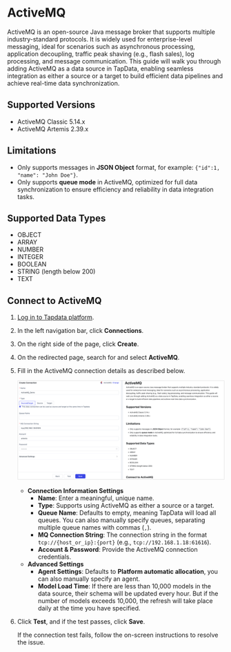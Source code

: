 # ActiveMQ

ActiveMQ is an open-source Java message broker that supports multiple industry-standard protocols. It is widely used for enterprise-level messaging, ideal for scenarios such as asynchronous processing, application decoupling, traffic peak shaving (e.g., flash sales), log processing, and message communication. This guide will walk you through adding ActiveMQ as a data source in TapData, enabling seamless integration as either a source or a target to build efficient data pipelines and achieve real-time data synchronization.

## Supported Versions

- ActiveMQ Classic 5.14.x
- ActiveMQ Artemis 2.39.x

## Limitations

- Only supports messages in **JSON Object** format, for example: `{"id":1, "name": "John Doe"}`.
- Only supports **queue mode** in ActiveMQ, optimized for full data synchronization to ensure efficiency and reliability in data integration tasks.

## Supported Data Types

- OBJECT
- ARRAY
- NUMBER
- INTEGER
- BOOLEAN
- STRING (length below 200)
- TEXT

## Connect to ActiveMQ

1. [Log in to Tapdata platform](../../user-guide/log-in.md).

2. In the left navigation bar, click **Connections**.

3. On the right side of the page, click **Create**.

4. On the redirected page, search for and select **ActiveMQ**.

5. Fill in the ActiveMQ connection details as described below.

   ![ActiveMQ Connection Setup](../../images/ActiveMQ_connection.png)

    - **Connection Information Settings**
        - **Name**: Enter a meaningful, unique name.
        - **Type**: Supports using ActiveMQ as either a source or a target.
        - **Queue Name**: Defaults to empty, meaning TapData will load all queues. You can also manually specify queues, separating multiple queue names with commas (`,`).
        - **MQ Connection String**: The connection string in the format `tcp://{host_or_ip}:{port}` (e.g., `tcp://192.168.1.18:61616`).
        - **Account & Password**: Provide the ActiveMQ connection credentials.
    - **Advanced Settings**
        - **Agent Settings**: Defaults to **Platform automatic allocation**, you can also manually specify an agent.
        - **Model Load Time**: If there are less than 10,000 models in the data source, their schema will be updated every hour. But if the number of models exceeds 10,000, the refresh will take place daily at the time you have specified.

6. Click **Test**, and if the test passes, click **Save**.

   If the connection test fails, follow the on-screen instructions to resolve the issue.
